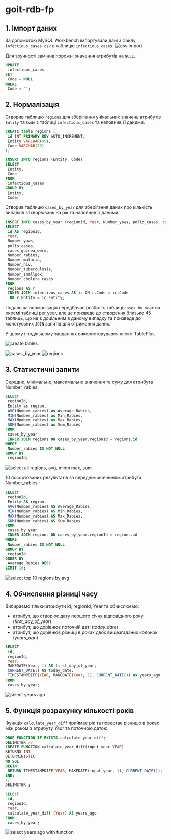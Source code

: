 # goit-rdb-fp

## 1. Імпорт даних

За допомогою MySQL Workbench імпортували дані з файлу `infectious_cases.csv` в таблицю `infectious_cases`.
![csv import](img/p1.png)

Для зручності замінив порожні значення атрибутів на `NULL`.

```sql
UPDATE
 infectious_cases
SET
 Code = NULL
WHERE
 Code = '';
```

## 2. Нормалізація

Створив таблицю `regions` для зберігання унікальних значень атрибутів `Entity` та `Code` з таблиці `infectious_cases` та наповнив її даними.

```sql
CREATE table regions (
 id INT PRIMARY KEY AUTO_INCREMENT,
 Entity VARCHAR(45), 
 Code VARCHAR(10)
);

INSERT INTO regions (Entity, Code)
SELECT
 Entity,
 Code
FROM
 infectious_cases
GROUP BY
 Entity,
 Code;

```

Створив таблицю `cases_by_year` для зберігання даних про кількість випадків захворювань на рік та наповнив її даними.

```sql
INSERT INTO cases_by_year (regionId, Year, Number_yaws, polio_cases, cases_guinea_worm, Number_rabies, Number_malaria, Number_hiv, Number_tuberculosis, Number_smallpox, Number_cholera_cases)
SELECT
 id AS regionId,
 Year,
 Number_yaws,
 polio_cases,
 cases_guinea_worm,
 Number_rabies,
 Number_malaria,
 Number_hiv,
 Number_tuberculosis,
 Number_smallpox,
 Number_cholera_cases
FROM
 regions AS r
 INNER JOIN infectious_cases AS ic ON r.Code = ic.Code
  OR r.Entity = ic.Entity;
```

Подальша нормалізація передбачає розбиття таблиці `cases_by_year` на окремі таблиці per year, але це призведе до створення близько 45 таблиць, що не є доцільним в даному випадку та призведе до монстуозних `JOIN` запитів для отримання даних.

У цьому і подільшому завданнях використовувався клієнт TablePlus.

![create tables](img/p2-1.png)

![cases_by_year](img/p2-2.png)
![regions](img/p2-2.png)

## 3. Статистичні запити

Cереднє, мінімальне, максимальне значення та суму для атрибута Number_rabies:

```sql
SELECT
 regionId,
 Entity as region,
 AVG(Number_rabies) as Average_Rabies,
 MIN(Number_rabies) as Min_Rabies,
 MAX(Number_rabies) as Max_Rabies,
 SUM(Number_rabies) as Sum_Rabies
FROM
 cases_by_year
 INNER JOIN regions ON cases_by_year.regionId = regions.id
WHERE
 Number_rabies IS NOT NULL
GROUP BY
 regionId;
```

![select all regions, avg, minm max, sum](img/p3-1.png)

10 посортованих результатів за середнім значенням атрибута Number_rabies:

```sql
SELECT
 regionId,
 Entity AS region,
 AVG(Number_rabies) AS Average_Rabies,
 MIN(Number_rabies) AS Min_Rabies,
 MAX(Number_rabies) AS Max_Rabies,
 SUM(Number_rabies) AS Sum_Rabies
FROM
 cases_by_year
 INNER JOIN regions ON cases_by_year.regionId = regions.id
WHERE
 Number_rabies IS NOT NULL
GROUP BY
 regionId
ORDER BY
 Average_Rabies DESC
LIMIT 10;
```

![select top 10 regions by avg](img/p3-2.png)

## 4. Обчислення різниці часу

Вибираємо тільки атрибути id, regionId, Year та обчислюємо:

* атрибут, що створює дату першого січня відповідного року (*first_day_of_year*)
* атрибут, що дорівнює поточній даті (*today_date*)
* атрибут, що дорівнює різниці в роках двох вищезгаданих колонок (*years_ago*)

```sql
SELECT
 id,
 regionId,
 Year,
 MAKEDATE(Year, 1) AS first_day_of_year,
 CURRENT_DATE() AS today_date,
 TIMESTAMPDIFF(YEAR, MAKEDATE(Year, 1), CURRENT_DATE()) as years_ago
FROM
 cases_by_year;
```

![select years ago](img/p4.png)

## 5. Функція розрахунку кількості років

Функція `calculate_year_diff` приймає рік та повертає різницю в роках між роком з атрибуту *Year* та поточною датою.

```sql
DROP FUNCTION IF EXISTS calculate_year_diff;
DELIMITER //
CREATE FUNCTION calculate_year_diff(input_year YEAR)
RETURNS INT
DETERMINISTIC
NO SQL
BEGIN
 RETURN TIMESTAMPDIFF(YEAR, MAKEDATE(input_year, 1), CURRENT_DATE());
END;
//
DELIMITER ;
```

```sql
SELECT
 id,
 regionId,
 Year,
 calculate_year_diff (Year) AS years_ago
FROM
 cases_by_year;
```

![select years ago with function](img/p5.png)
